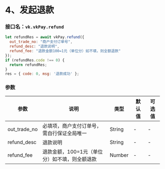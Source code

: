 # 4、发起退款

### 接口名：`vk.vkPay.refund`

```js
let refundRes = await vkPay.refund({
  out_trade_no: "商户支付订单号",
  refund_desc: "退款说明",
  refund_fee: "退款金额100=1元（单位分）如不填，则全额退款"
});
if (refundRes.code !== 0) {
  return refundRes;
}
res = { code: 0, msg: '退款成功' };

```

 
### 参数

| 参数   | 说明       | 类型    | 默认值  | 可选值 |
|------- |-----------|---------|-------|-------|
| out_trade_no  |   必填项，商户支付订单号，需自行保证全局唯一    | String  | -    | -  |
| refund_desc  |   退款说明  | String  | -    | -  |
| refund_fee  |  退款金额，100=1元（单位分）如不填，则全额退款  | Number  | -   | - |
